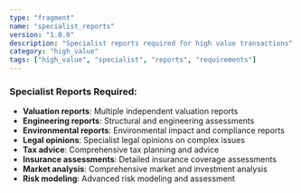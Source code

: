 ```yaml
---
type: "fragment"
name: "specialist_reports"
version: "1.0.0"
description: "Specialist reports required for high value transactions"
category: "high_value"
tags: ["high_value", "specialist", "reports", "requirements"]
---
```


### Specialist Reports Required:
- **Valuation reports**: Multiple independent valuation reports
- **Engineering reports**: Structural and engineering assessments
- **Environmental reports**: Environmental impact and compliance reports
- **Legal opinions**: Specialist legal opinions on complex issues
- **Tax advice**: Comprehensive tax planning and advice
- **Insurance assessments**: Detailed insurance coverage assessments
- **Market analysis**: Comprehensive market and investment analysis
- **Risk modeling**: Advanced risk modeling and assessment
